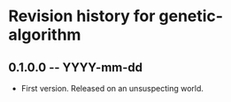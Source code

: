 # Revision history for genetic-algorithm

## 0.1.0.0 -- YYYY-mm-dd

* First version. Released on an unsuspecting world.
